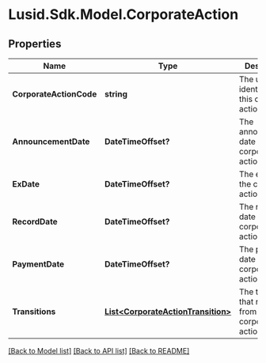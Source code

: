 # Lusid.Sdk.Model.CorporateAction
## Properties

Name | Type | Description | Notes
------------ | ------------- | ------------- | -------------
**CorporateActionCode** | **string** | The unique identifier of this corporate action | 
**AnnouncementDate** | **DateTimeOffset?** | The announcement date of the corporate action | [optional] 
**ExDate** | **DateTimeOffset?** | The ex date of the corporate action | [optional] 
**RecordDate** | **DateTimeOffset?** | The record date of the corporate action | [optional] 
**PaymentDate** | **DateTimeOffset?** | The payment date of the corporate action | [optional] 
**Transitions** | [**List&lt;CorporateActionTransition&gt;**](CorporateActionTransition.md) | The transitions that result from this corporate action | [optional] 

[[Back to Model list]](../README.md#documentation-for-models) [[Back to API list]](../README.md#documentation-for-api-endpoints) [[Back to README]](../README.md)

